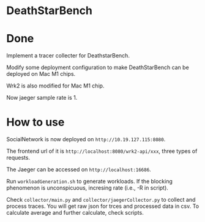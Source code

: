 # DeathStarBench

# Done 
Implement a tracer collecter for DeathstarBench.

Modify some deployment configuration to make DeathStarBench can be deployed on Mac M1 chips.

Wrk2 is also modified for Mac M1 chip.

Now jaeger sample rate is 1.

# How to use
SocialNetwork is now deployed on `http://10.19.127.115:8080`.

The frontend url of it is `http://localhost:8080/wrk2-api/xxx`, three types of requests.

The Jaeger can be accessed on `http://localhost:16686`.

Run `workloadGeneration.sh` to generate workloads. If the blocking phenomenon is unconspicuous, incresing rate (i.e., -R in script).

Check `collector/main.py` and `collector/jaegerCollector.py` to collect and process traces. You will get raw json for trces and processed data in csv. To calculate average and further calculate, check scripts.

